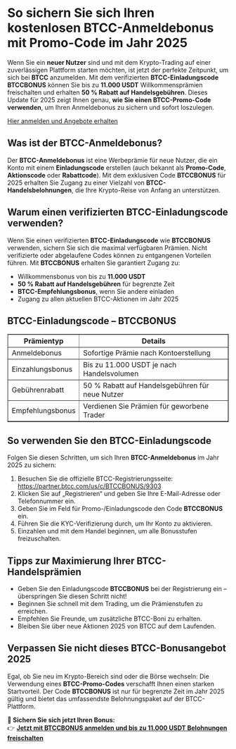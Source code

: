 <h1>So sichern Sie sich Ihren kostenlosen BTCC-Anmeldebonus mit Promo-Code im Jahr 2025</h1>

<p>Wenn Sie ein <strong>neuer Nutzer</strong> sind und mit dem Krypto-Trading auf einer zuverlässigen Plattform starten möchten, ist jetzt der perfekte Zeitpunkt, um sich bei <strong>BTCC</strong> anzumelden. Mit dem verifizierten <strong>BTCC-Einladungscode</strong> <strong>BTCCBONUS</strong> können Sie bis zu <strong>11.000 USDT</strong> Willkommensprämien freischalten und erhalten <strong>50 % Rabatt auf Handelsgebühren</strong>. Dieses Update für 2025 zeigt Ihnen genau, <strong>wie Sie einen BTCC-Promo-Code verwenden</strong>, um Ihren Anmeldebonus zu sichern und sofort loszulegen.</p>
<p><a href="https://partner.btcc.com/us/c/BTCCBONUS/9303" target="_blank">Hier anmelden und Angebote erhalten</a></p>
<img src="https://images.mirror-media.xyz/publication-images/mwydjj1mpKFeCcdktcg2J.png?height=500&amp;width=1000" decoding="async" data-nimg="fill" class="css-xah9so" style="position: absolute; inset: 0px; box-sizing: border-box; padding: 0px; border: none; margin: auto; display: block; width: 0px; height: 0px; min-width: 100%; max-width: 100%; min-height: 100%; max-height: 100%;">
<h2>Was ist der BTCC-Anmeldebonus?</h2>

<p>Der <strong>BTCC-Anmeldebonus</strong> ist eine Werbeprämie für neue Nutzer, die ein Konto mit einem <strong>Einladungscode</strong> erstellen (auch bekannt als <strong>Promo-Code</strong>, <strong>Aktionscode</strong> oder <strong>Rabattcode</strong>). Mit dem exklusiven Code <strong>BTCCBONUS</strong> für 2025 erhalten Sie Zugang zu einer Vielzahl von <strong>BTCC-Handelsbelohnungen</strong>, die Ihre Krypto-Reise von Anfang an unterstützen.</p>

<h2>Warum einen verifizierten BTCC-Einladungscode verwenden?</h2>

<p>Wenn Sie einen verifizierten <strong>BTCC-Einladungscode</strong> wie <strong>BTCCBONUS</strong> verwenden, sichern Sie sich die maximal verfügbaren Prämien. Nicht verifizierte oder abgelaufene Codes können zu entgangenen Vorteilen führen. Mit <strong>BTCCBONUS</strong> erhalten Sie garantiert Zugang zu:</p>

<ul>
<li>Willkommensbonus von bis zu <strong>11.000 USDT</strong></li>
<li><strong>50 % Rabatt auf Handelsgebühren</strong> für begrenzte Zeit</li>
<li><strong>BTCC-Empfehlungsbonus</strong>, wenn Sie andere einladen</li>
<li>Zugang zu allen aktuellen BTCC-Aktionen im Jahr 2025</li>
</ul>

<h2>BTCC-Einladungscode – BTCCBONUS</h2>

<table border="1">
<tr><th>Prämientyp</th><th>Details</th></tr>
<tr><td>Anmeldebonus</td><td>Sofortige Prämie nach Kontoerstellung</td></tr>
<tr><td>Einzahlungsbonus</td><td>Bis zu 11.000 USDT je nach Handelsvolumen</td></tr>
<tr><td>Gebührenrabatt</td><td>50 % Rabatt auf Handelsgebühren für neue Nutzer</td></tr>
<tr><td>Empfehlungsbonus</td><td>Verdienen Sie Prämien für geworbene Trader</td></tr>
</table>

<h2>So verwenden Sie den BTCC-Einladungscode</h2>

<p>Folgen Sie diesen Schritten, um sich Ihren <strong>BTCC-Anmeldebonus</strong> im Jahr 2025 zu sichern:</p>

<ol>
<li>Besuchen Sie die offizielle BTCC-Registrierungsseite: <a href="https://partner.btcc.com/us/c/BTCCBONUS/9303" target="_blank">https://partner.btcc.com/us/c/BTCCBONUS/9303</a></li>
<li>Klicken Sie auf „Registrieren“ und geben Sie Ihre E-Mail-Adresse oder Telefonnummer ein.</li>
<li>Geben Sie im Feld für Promo-/Einladungscode den Code <strong>BTCCBONUS</strong> ein.</li>
<li>Führen Sie die KYC-Verifizierung durch, um Ihr Konto zu aktivieren.</li>
<li>Einzahlen und mit dem Handel beginnen, um alle Bonusstufen freizuschalten.</li>
</ol>

<h2>Tipps zur Maximierung Ihrer BTCC-Handelsprämien</h2>

<ul>
<li>Geben Sie den Einladungscode <strong>BTCCBONUS</strong> bei der Registrierung ein – überspringen Sie diesen Schritt nicht!</li>
<li>Beginnen Sie schnell mit dem Trading, um die Prämienstufen zu erreichen.</li>
<li>Empfehlen Sie Freunde, um zusätzliche BTCC-Boni zu erhalten.</li>
<li>Bleiben Sie über neue Aktionen 2025 von BTCC auf dem Laufenden.</li>
</ul>

<h2>Verpassen Sie nicht dieses BTCC-Bonusangebot 2025</h2>

<p>Egal, ob Sie neu im Krypto-Bereich sind oder die Börse wechseln: Die Verwendung eines <strong>BTCC-Promo-Codes</strong> verschafft Ihnen einen starken Startvorteil. Der Code <strong>BTCCBONUS</strong> ist nur für begrenzte Zeit im Jahr 2025 gültig und bietet das umfassendste Belohnungspaket auf der BTCC-Plattform.</p>

<p><strong>🎁 Sichern Sie sich jetzt Ihren Bonus:</strong><br>
👉 <a href="https://partner.btcc.com/us/c/BTCCBONUS/9303" target="_blank"><strong>Jetzt mit BTCCBONUS anmelden und bis zu 11.000 USDT Belohnungen freischalten</strong></a></p>
